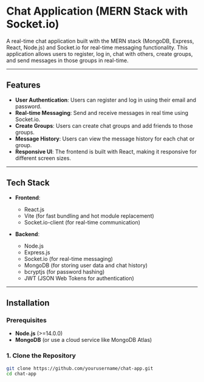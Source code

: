 # Chat Application (MERN Stack with Socket.io)

A real-time chat application built with the MERN stack (MongoDB, Express, React, Node.js) and Socket.io for real-time messaging functionality. This application allows users to register, log in, chat with others, create groups, and send messages in those groups in real-time.

---

## Features

- **User Authentication**: Users can register and log in using their email and password.
- **Real-time Messaging**: Send and receive messages in real time using Socket.io.
- **Create Groups**: Users can create chat groups and add friends to those groups.
- **Message History**: Users can view the message history for each chat or group.
- **Responsive UI**: The frontend is built with React, making it responsive for different screen sizes.

---

## Tech Stack

- **Frontend**: 
  - React.js
  - Vite (for fast bundling and hot module replacement)
  - Socket.io-client (for real-time communication)
  
- **Backend**: 
  - Node.js
  - Express.js
  - Socket.io (for real-time messaging)
  - MongoDB (for storing user data and chat history)
  - bcryptjs (for password hashing)
  - JWT (JSON Web Tokens for authentication)

---

## Installation

### Prerequisites

- **Node.js** (>=14.0.0)
- **MongoDB** (or use a cloud service like MongoDB Atlas)

### 1. Clone the Repository

```bash
git clone https://github.com/yourusername/chat-app.git
cd chat-app



